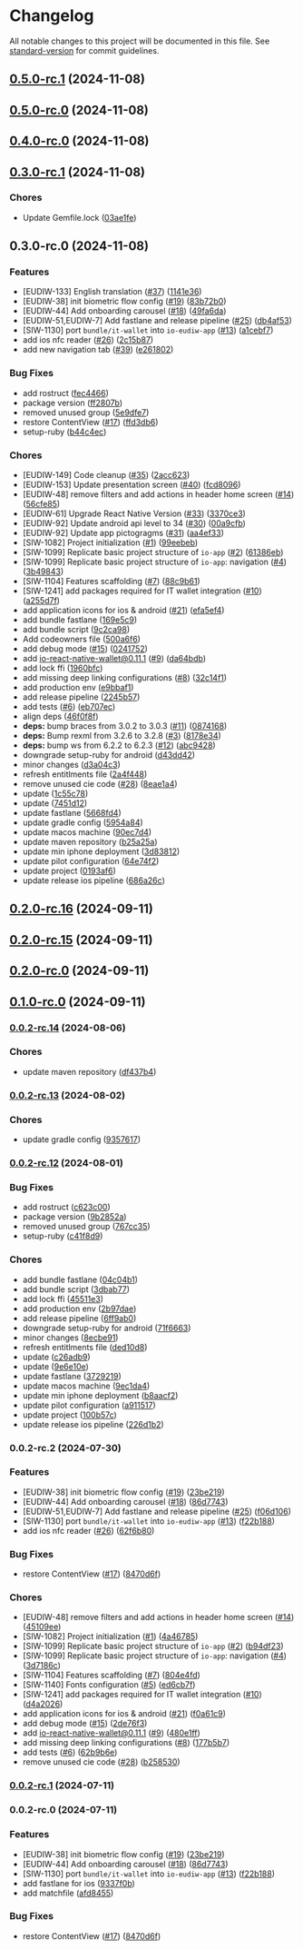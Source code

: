 # Changelog

All notable changes to this project will be documented in this file. See [standard-version](https://github.com/conventional-changelog/standard-version) for commit guidelines.

## [0.5.0-rc.1](https://github.com/pagopa/io-eudiw-app/compare/0.5.0-rc.0...0.5.0-rc.1) (2024-11-08)

## [0.5.0-rc.0](https://github.com/pagopa/io-eudiw-app/compare/0.4.0-rc.0...0.5.0-rc.0) (2024-11-08)

## [0.4.0-rc.0](https://github.com/pagopa/io-eudiw-app/compare/0.3.0-rc.1...0.4.0-rc.0) (2024-11-08)

## [0.3.0-rc.1](https://github.com/pagopa/io-eudiw-app/compare/0.3.0-rc.0...0.3.0-rc.1) (2024-11-08)


### Chores

* Update Gemfile.lock ([03ae1fe](https://github.com/pagopa/io-eudiw-app/commit/03ae1fedb4a02b0a4d75d43669124908557ef5f5))

## 0.3.0-rc.0 (2024-11-08)


### Features

* [EUDIW-133] English translation ([#37](https://github.com/pagopa/io-eudiw-app/issues/37)) ([1141e36](https://github.com/pagopa/io-eudiw-app/commit/1141e36cfa68adad799061766b48cac523ac1bc0))
* [EUDIW-38] init biometric flow config ([#19](https://github.com/pagopa/io-eudiw-app/issues/19)) ([83b72b0](https://github.com/pagopa/io-eudiw-app/commit/83b72b011fc44da53aac522ee49c05e2dc4bc9da))
* [EUDIW-44]  Add onboarding carousel ([#18](https://github.com/pagopa/io-eudiw-app/issues/18)) ([49fa6da](https://github.com/pagopa/io-eudiw-app/commit/49fa6da0dbe7f4fcf0f79ab0be5af6fefa8958c6))
* [EUDIW-51,EUDIW-7] Add fastlane and release pipeline ([#25](https://github.com/pagopa/io-eudiw-app/issues/25)) ([db4af53](https://github.com/pagopa/io-eudiw-app/commit/db4af5396b5b9a4ddd8c150626df16a5df7b317f))
* [SIW-1130] port `bundle/it-wallet` into `io-eudiw-app` ([#13](https://github.com/pagopa/io-eudiw-app/issues/13)) ([a1cebf7](https://github.com/pagopa/io-eudiw-app/commit/a1cebf7b83c8917599e3aa53feb9838eae7073b9))
* add ios nfc reader ([#26](https://github.com/pagopa/io-eudiw-app/issues/26)) ([2c15b87](https://github.com/pagopa/io-eudiw-app/commit/2c15b8791b2af3865f05764420453b04bd543e1f))
* add new navigation tab ([#39](https://github.com/pagopa/io-eudiw-app/issues/39)) ([e261802](https://github.com/pagopa/io-eudiw-app/commit/e261802e662d6e334fee756d4d441d38bc2089a2))


### Bug Fixes

* add rostruct ([fec4466](https://github.com/pagopa/io-eudiw-app/commit/fec4466852697957e84c77fff619fe27b336c739))
* package version ([ff2807b](https://github.com/pagopa/io-eudiw-app/commit/ff2807bb548f1601eed8068afea4ea3a6d8c0cd3))
* removed unused group ([5e9dfe7](https://github.com/pagopa/io-eudiw-app/commit/5e9dfe74a3c201a218809a1b78e64591ec3271e6))
* restore ContentView ([#17](https://github.com/pagopa/io-eudiw-app/issues/17)) ([ffd3db6](https://github.com/pagopa/io-eudiw-app/commit/ffd3db6fa8502273a547144c9bdf9fd9dbf85052))
* setup-ruby ([b44c4ec](https://github.com/pagopa/io-eudiw-app/commit/b44c4ec149933eeab23550b36a68315b5cc87b39))


### Chores

* [EUDIW-149] Code cleanup ([#35](https://github.com/pagopa/io-eudiw-app/issues/35)) ([2acc623](https://github.com/pagopa/io-eudiw-app/commit/2acc623b5d84f2dc52d8fa9c9053ea8141b8b31e))
* [EUDIW-153] Update presentation screen ([#40](https://github.com/pagopa/io-eudiw-app/issues/40)) ([fcd8096](https://github.com/pagopa/io-eudiw-app/commit/fcd80963f658fb5c277c8c2eafabd2fc05172c9d))
* [EUDIW-48] remove filters and add actions in header home screen ([#14](https://github.com/pagopa/io-eudiw-app/issues/14)) ([56cfe85](https://github.com/pagopa/io-eudiw-app/commit/56cfe855c3a74eb1d073695ab64c87c55729be79))
* [EUDIW-61] Upgrade React Native Version ([#33](https://github.com/pagopa/io-eudiw-app/issues/33)) ([3370ce3](https://github.com/pagopa/io-eudiw-app/commit/3370ce36da1d7f99e71d059ba4c9daa3d89566fc))
* [EUDIW-92] Update android api level to 34 ([#30](https://github.com/pagopa/io-eudiw-app/issues/30)) ([00a9cfb](https://github.com/pagopa/io-eudiw-app/commit/00a9cfba3f14ab7ffe6d79992fdba6827c7419c1))
* [EUDIW-92] Update app pictogragms ([#31](https://github.com/pagopa/io-eudiw-app/issues/31)) ([aa4ef33](https://github.com/pagopa/io-eudiw-app/commit/aa4ef332b87de4975380d0a1f16b9b8dc3328fd4))
* [SIW-1082] Project initialization ([#1](https://github.com/pagopa/io-eudiw-app/issues/1)) ([99eebeb](https://github.com/pagopa/io-eudiw-app/commit/99eebeb3a25361c4bfb765bec16ff2f282220986))
* [SIW-1099] Replicate basic project structure of `io-app` ([#2](https://github.com/pagopa/io-eudiw-app/issues/2)) ([61386eb](https://github.com/pagopa/io-eudiw-app/commit/61386eb1445dcb37f950b48b8c6b3b87f829c395))
* [SIW-1099] Replicate basic project structure of `io-app`: navigation ([#4](https://github.com/pagopa/io-eudiw-app/issues/4)) ([3b49843](https://github.com/pagopa/io-eudiw-app/commit/3b49843ea6023927c1c0b609ebc918dc58969007))
* [SIW-1104] Features scaffolding ([#7](https://github.com/pagopa/io-eudiw-app/issues/7)) ([88c9b61](https://github.com/pagopa/io-eudiw-app/commit/88c9b616c6b5ff3c086fed7bf339548e670c9f20))
* [SIW-1241] add packages required for IT wallet integration ([#10](https://github.com/pagopa/io-eudiw-app/issues/10)) ([a255d7f](https://github.com/pagopa/io-eudiw-app/commit/a255d7f801441f83dc645bad188f3ea3b39de99f))
* add application icons for ios & android ([#21](https://github.com/pagopa/io-eudiw-app/issues/21)) ([efa5ef4](https://github.com/pagopa/io-eudiw-app/commit/efa5ef4b135203c3a411ae242a5099ce7b0dadb6))
* add bundle fastlane ([169e5c9](https://github.com/pagopa/io-eudiw-app/commit/169e5c926d61fbe663eb013e47d9f7c124e55c42))
* add bundle script ([9c2ca98](https://github.com/pagopa/io-eudiw-app/commit/9c2ca98af0ef5bbbb6e3754b4dcb22769150cc2f))
* Add codeowners file ([500a6f6](https://github.com/pagopa/io-eudiw-app/commit/500a6f6febe6185cdca278c4145474567778f663))
* add debug mode ([#15](https://github.com/pagopa/io-eudiw-app/issues/15)) ([0241752](https://github.com/pagopa/io-eudiw-app/commit/02417525ad76805191e9c741e5a837cd19fb7be2))
* add io-react-native-wallet@0.11.1 ([#9](https://github.com/pagopa/io-eudiw-app/issues/9)) ([da64bdb](https://github.com/pagopa/io-eudiw-app/commit/da64bdb760e4cd3c1217f4a72ff7e6ef0382a790))
* add lock ffi ([1960bfc](https://github.com/pagopa/io-eudiw-app/commit/1960bfcba608c4393b7bc155c92d7e46fb7505dd))
* add missing deep linking configurations ([#8](https://github.com/pagopa/io-eudiw-app/issues/8)) ([32c14f1](https://github.com/pagopa/io-eudiw-app/commit/32c14f1460603f2cac7ccc686dfcde449f1d1b08))
* add production env ([e9bbaf1](https://github.com/pagopa/io-eudiw-app/commit/e9bbaf1530d002a826d9f64d220124e9105705fa))
* add release pipeline ([2245b57](https://github.com/pagopa/io-eudiw-app/commit/2245b5704b3bf475d36e2af81706ad2e40588cdb))
* add tests ([#6](https://github.com/pagopa/io-eudiw-app/issues/6)) ([eb707ec](https://github.com/pagopa/io-eudiw-app/commit/eb707ec441ae8074647673f0d9db657d0dc39c3c))
* align deps ([46f0f8f](https://github.com/pagopa/io-eudiw-app/commit/46f0f8fd321d9ef088e272feda4ae33bf9b8cadd))
* **deps:** bump braces from 3.0.2 to 3.0.3 ([#11](https://github.com/pagopa/io-eudiw-app/issues/11)) ([0874168](https://github.com/pagopa/io-eudiw-app/commit/087416875f005bf521a133934de1708ff53e08b2))
* **deps:** Bump rexml from 3.2.6 to 3.2.8 ([#3](https://github.com/pagopa/io-eudiw-app/issues/3)) ([8178e34](https://github.com/pagopa/io-eudiw-app/commit/8178e34726ef54c226d40f3a6b13f779a6f3bf0c))
* **deps:** bump ws from 6.2.2 to 6.2.3 ([#12](https://github.com/pagopa/io-eudiw-app/issues/12)) ([abc9428](https://github.com/pagopa/io-eudiw-app/commit/abc9428f7fa059cc46209edad626a09128f79645))
* downgrade setup-ruby for android ([d43dd42](https://github.com/pagopa/io-eudiw-app/commit/d43dd426f136770eb867dfcc89ff0a62fb75c582))
* minor changes ([d3a04c3](https://github.com/pagopa/io-eudiw-app/commit/d3a04c3e9826a540cd486335a4d50f764c4d05c6))
* refresh entitlments file ([2a4f448](https://github.com/pagopa/io-eudiw-app/commit/2a4f448dc4bfb2aec83495820b713c68773a7663))
* remove unused cie code ([#28](https://github.com/pagopa/io-eudiw-app/issues/28)) ([8eae1a4](https://github.com/pagopa/io-eudiw-app/commit/8eae1a4f84c5f288084b8e488b95e2b000a75ff9))
* update ([1c55c78](https://github.com/pagopa/io-eudiw-app/commit/1c55c78fdcb8441fdcb97dfd6f54f28f19962e53))
* update ([7451d12](https://github.com/pagopa/io-eudiw-app/commit/7451d1299464845cf1fbdf33ea863e235fb0cd16))
* update fastlane ([5668fd4](https://github.com/pagopa/io-eudiw-app/commit/5668fd4d593b08136950ee30c5f24f389333ba3f))
* update gradle config ([5954a84](https://github.com/pagopa/io-eudiw-app/commit/5954a844c7a3ec6f2df802c83aefddf424123cb4))
* update macos machine ([90ec7d4](https://github.com/pagopa/io-eudiw-app/commit/90ec7d47293995a7b258520c7a05d3ef2079c1cd))
* update maven repository ([b25a25a](https://github.com/pagopa/io-eudiw-app/commit/b25a25a841da512ad94da141ba9c5edfb1537370))
* update min iphone deployment ([3d83812](https://github.com/pagopa/io-eudiw-app/commit/3d8381215c5a13805e1c9a995bdbcda16be9e46e))
* update pilot configuration ([64e74f2](https://github.com/pagopa/io-eudiw-app/commit/64e74f28292a15c6c3d01aad033aaebac44d5869))
* update project ([0193af6](https://github.com/pagopa/io-eudiw-app/commit/0193af6da011a74f66d53e7443f6c9550a293aee))
* update release ios pipeline ([686a26c](https://github.com/pagopa/io-eudiw-app/commit/686a26c16c6a7f6dcb2697a926bb225aa148b2c4))

## [0.2.0-rc.16](https://github.com/pagopa/io-eudiw-app/compare/0.2.0-rc.15...0.2.0-rc.16) (2024-09-11)

## [0.2.0-rc.15](https://github.com/pagopa/io-eudiw-app/compare/0.2.0-rc.0...0.2.0-rc.1) (2024-09-11)

## [0.2.0-rc.0](https://github.com/pagopa/io-eudiw-app/compare/0.1.0-rc.0...0.2.0-rc.0) (2024-09-11)

## [0.1.0-rc.0](https://github.com/pagopa/io-eudiw-app/compare/0.0.2-rc.14...0.1.0-rc.0) (2024-09-11)

### [0.0.2-rc.14](https://github.com/pagopa/io-eudiw-app/compare/0.0.2-rc.13...0.0.2-rc.14) (2024-08-06)

### Chores

- update maven repository ([df437b4](https://github.com/pagopa/io-eudiw-app/commit/df437b4825e1675a294bed0bbf1dff202e34145e))

### [0.0.2-rc.13](https://github.com/pagopa/io-eudiw-app/compare/0.0.2-rc.12...0.0.2-rc.13) (2024-08-02)

### Chores

- update gradle config ([9357617](https://github.com/pagopa/io-eudiw-app/commit/935761754ebaeac725a79f09e0adaae266761019))

### [0.0.2-rc.12](https://github.com/pagopa/io-eudiw-app/compare/0.0.2-rc.2...0.0.2-rc.12) (2024-08-01)

### Bug Fixes

- add rostruct ([c623c00](https://github.com/pagopa/io-eudiw-app/commit/c623c00ccf73c8ce405c4120b08a91244d03dfa7))
- package version ([9b2852a](https://github.com/pagopa/io-eudiw-app/commit/9b2852a848f7f4c1bf536e7b8656cfdb8c9e6999))
- removed unused group ([767cc35](https://github.com/pagopa/io-eudiw-app/commit/767cc35175d7224c8a4d387d938eafefb12d765c))
- setup-ruby ([c41f8d9](https://github.com/pagopa/io-eudiw-app/commit/c41f8d98dd783a775b747a3310c9669656bf2147))

### Chores

- add bundle fastlane ([04c04b1](https://github.com/pagopa/io-eudiw-app/commit/04c04b1d4da0259728608e45a33f30f48dfa4313))
- add bundle script ([3dbab77](https://github.com/pagopa/io-eudiw-app/commit/3dbab7716d31f726b5b2b7150bc79b8b7a732846))
- add lock ffi ([45511e3](https://github.com/pagopa/io-eudiw-app/commit/45511e3563021b424be7294fc21a7813fb36e697))
- add production env ([2b97dae](https://github.com/pagopa/io-eudiw-app/commit/2b97dae0809f3e02f32ce4124a668e428c9f5362))
- add release pipeline ([6ff9ab0](https://github.com/pagopa/io-eudiw-app/commit/6ff9ab0e785d0b6da82f8e8d258e847dd2063ed0))
- downgrade setup-ruby for android ([71f6663](https://github.com/pagopa/io-eudiw-app/commit/71f66639a09d427ac4e41e58ea510c4afc0bd994))
- minor changes ([8ecbe91](https://github.com/pagopa/io-eudiw-app/commit/8ecbe91b35ec3ec2338e340002965e5d5d23351f))
- refresh entitlments file ([ded10d8](https://github.com/pagopa/io-eudiw-app/commit/ded10d875b72774be44a4d24e02661b17c1c369c))
- update ([c26adb9](https://github.com/pagopa/io-eudiw-app/commit/c26adb9e735fddea2615b2546b8ffee351076c78))
- update ([9e6e10e](https://github.com/pagopa/io-eudiw-app/commit/9e6e10ebd76780ee2ab6230dc230ed6b920ee53c))
- update fastlane ([3729219](https://github.com/pagopa/io-eudiw-app/commit/372921970191f8fefa270faad5ed03b5636fa33f))
- update macos machine ([9ec1da4](https://github.com/pagopa/io-eudiw-app/commit/9ec1da4065c16d06982d97121b73518cc69885ec))
- update min iphone deployment ([b8aacf2](https://github.com/pagopa/io-eudiw-app/commit/b8aacf246442ee62cf7d7f48ece01a7c242def37))
- update pilot configuration ([a911517](https://github.com/pagopa/io-eudiw-app/commit/a911517a18101645a4a98161e68b77a7ec3e8bd5))
- update project ([100b57c](https://github.com/pagopa/io-eudiw-app/commit/100b57c066fda51876355866f3db5a40e15da947))
- update release ios pipeline ([226d1b2](https://github.com/pagopa/io-eudiw-app/commit/226d1b24fdbf8b41575534ebfeb24ef6d28a99b2))

### 0.0.2-rc.2 (2024-07-30)

### Features

- [EUDIW-38] init biometric flow config ([#19](https://github.com/pagopa/io-eudiw-app/issues/19)) ([23be219](https://github.com/pagopa/io-eudiw-app/commit/23be219be002f2a051139aabd42e0a04c337c0e1))
- [EUDIW-44] Add onboarding carousel ([#18](https://github.com/pagopa/io-eudiw-app/issues/18)) ([86d7743](https://github.com/pagopa/io-eudiw-app/commit/86d7743bdaccd8e93222f1c4f5b29ccd454fedae))
- [EUDIW-51,EUDIW-7] Add fastlane and release pipeline ([#25](https://github.com/pagopa/io-eudiw-app/issues/25)) ([f06d106](https://github.com/pagopa/io-eudiw-app/commit/f06d106853543741e3fbf207cc2a46bfcd6210bd))
- [SIW-1130] port `bundle/it-wallet` into `io-eudiw-app` ([#13](https://github.com/pagopa/io-eudiw-app/issues/13)) ([f22b188](https://github.com/pagopa/io-eudiw-app/commit/f22b18880ebfac0c1fae42b1e3b072b5ab97d0d0))
- add ios nfc reader ([#26](https://github.com/pagopa/io-eudiw-app/issues/26)) ([62f6b80](https://github.com/pagopa/io-eudiw-app/commit/62f6b80fdc1666dee6e03d85896918aa9417cf7d))

### Bug Fixes

- restore ContentView ([#17](https://github.com/pagopa/io-eudiw-app/issues/17)) ([8470d6f](https://github.com/pagopa/io-eudiw-app/commit/8470d6fc2ddfd86f695adae96d9da72439964b45))

### Chores

- [EUDIW-48] remove filters and add actions in header home screen ([#14](https://github.com/pagopa/io-eudiw-app/issues/14)) ([45109ee](https://github.com/pagopa/io-eudiw-app/commit/45109ee8d07fcdc0fe32f3de2b5e5cc4f8671be8))
- [SIW-1082] Project initialization ([#1](https://github.com/pagopa/io-eudiw-app/issues/1)) ([4a46785](https://github.com/pagopa/io-eudiw-app/commit/4a46785567a29597ecf75864020007657696d744))
- [SIW-1099] Replicate basic project structure of `io-app` ([#2](https://github.com/pagopa/io-eudiw-app/issues/2)) ([b94df23](https://github.com/pagopa/io-eudiw-app/commit/b94df230260e5eed12419bd4fae71d8d5eae006b))
- [SIW-1099] Replicate basic project structure of `io-app`: navigation ([#4](https://github.com/pagopa/io-eudiw-app/issues/4)) ([3d7186c](https://github.com/pagopa/io-eudiw-app/commit/3d7186c7030f75a87a90ad39aa3826f9d541253f))
- [SIW-1104] Features scaffolding ([#7](https://github.com/pagopa/io-eudiw-app/issues/7)) ([804e4fd](https://github.com/pagopa/io-eudiw-app/commit/804e4fdefbc2f021a8d2757efd83b14a319463f0))
- [SIW-1140] Fonts configuration ([#5](https://github.com/pagopa/io-eudiw-app/issues/5)) ([ed6cb7f](https://github.com/pagopa/io-eudiw-app/commit/ed6cb7fb166ca927817abfaa194871b2172e4385))
- [SIW-1241] add packages required for IT wallet integration ([#10](https://github.com/pagopa/io-eudiw-app/issues/10)) ([d4a2026](https://github.com/pagopa/io-eudiw-app/commit/d4a2026302daf7ddf2e0482667e2fe31c811f328))
- add application icons for ios & android ([#21](https://github.com/pagopa/io-eudiw-app/issues/21)) ([f0a61c9](https://github.com/pagopa/io-eudiw-app/commit/f0a61c981d8e93b3fdb383407e0676b6b4fe583b))
- add debug mode ([#15](https://github.com/pagopa/io-eudiw-app/issues/15)) ([2de76f3](https://github.com/pagopa/io-eudiw-app/commit/2de76f3ae8a947839cecf7277e0d087efec946fc))
- add io-react-native-wallet@0.11.1 ([#9](https://github.com/pagopa/io-eudiw-app/issues/9)) ([480e1ff](https://github.com/pagopa/io-eudiw-app/commit/480e1ff9689b4add6a7f6cf4e4972682f3ea9842))
- add missing deep linking configurations ([#8](https://github.com/pagopa/io-eudiw-app/issues/8)) ([177b5b7](https://github.com/pagopa/io-eudiw-app/commit/177b5b7971a561299edf06b35c57a7e561f5440f))
- add tests ([#6](https://github.com/pagopa/io-eudiw-app/issues/6)) ([62b9b6e](https://github.com/pagopa/io-eudiw-app/commit/62b9b6eefaa7fb85e014c85718856f0c9c22a795))
- remove unused cie code ([#28](https://github.com/pagopa/io-eudiw-app/issues/28)) ([b258530](https://github.com/pagopa/io-eudiw-app/commit/b2585302fe14881346dc011e6455561970192170))

### [0.0.2-rc.1](https://github.com/pagopa/io-eudiw-app/compare/0.0.2-rc.0...0.0.2-rc.1) (2024-07-11)

### 0.0.2-rc.0 (2024-07-11)

### Features

- [EUDIW-38] init biometric flow config ([#19](https://github.com/pagopa/io-eudiw-app/issues/19)) ([23be219](https://github.com/pagopa/io-eudiw-app/commit/23be219be002f2a051139aabd42e0a04c337c0e1))
- [EUDIW-44] Add onboarding carousel ([#18](https://github.com/pagopa/io-eudiw-app/issues/18)) ([86d7743](https://github.com/pagopa/io-eudiw-app/commit/86d7743bdaccd8e93222f1c4f5b29ccd454fedae))
- [SIW-1130] port `bundle/it-wallet` into `io-eudiw-app` ([#13](https://github.com/pagopa/io-eudiw-app/issues/13)) ([f22b188](https://github.com/pagopa/io-eudiw-app/commit/f22b18880ebfac0c1fae42b1e3b072b5ab97d0d0))
- add fastlane for ios ([9337f0b](https://github.com/pagopa/io-eudiw-app/commit/9337f0ba99e8ba23f279f884d7aa9ad791ce9864))
- add matchfile ([afd8455](https://github.com/pagopa/io-eudiw-app/commit/afd84550ec644e4651f56e0f89e611d11ee6e9b8))

### Bug Fixes

- restore ContentView ([#17](https://github.com/pagopa/io-eudiw-app/issues/17)) ([8470d6f](https://github.com/pagopa/io-eudiw-app/commit/8470d6fc2ddfd86f695adae96d9da72439964b45))
